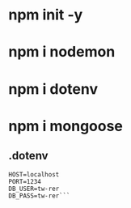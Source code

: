 # npm init -y
# npm i nodemon
# npm i dotenv
# npm i mongoose

## .dotenv
```
HOST=localhost
PORT=1234
DB_USER=tw-rer
DB_PASS=tw-rer```
